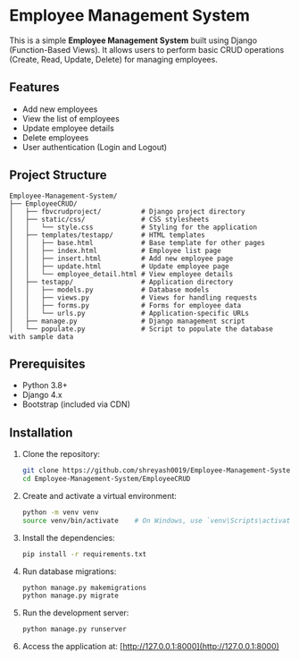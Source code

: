 
# Employee Management System

This is a simple **Employee Management System** built using Django (Function-Based Views). It allows users to perform basic CRUD operations (Create, Read, Update, Delete) for managing employees. 

## Features

- Add new employees
- View the list of employees
- Update employee details
- Delete employees
- User authentication (Login and Logout)

## Project Structure

```
Employee-Management-System/
├── EmployeeCRUD/
│   ├── fbvcrudproject/          # Django project directory
│   ├── static/css/              # CSS stylesheets
│   │   └── style.css            # Styling for the application
│   ├── templates/testapp/       # HTML templates
│   │   ├── base.html            # Base template for other pages
│   │   ├── index.html           # Employee list page
│   │   ├── insert.html          # Add new employee page
│   │   ├── update.html          # Update employee page
│   │   └── employee_detail.html # View employee details
│   ├── testapp/                 # Application directory
│   │   ├── models.py            # Database models
│   │   ├── views.py             # Views for handling requests
│   │   ├── forms.py             # Forms for employee data
│   │   └── urls.py              # Application-specific URLs
│   ├── manage.py                # Django management script
│   └── populate.py              # Script to populate the database with sample data
```

## Prerequisites

- Python 3.8+
- Django 4.x
- Bootstrap (included via CDN)

## Installation

1. Clone the repository:
   ```bash
   git clone https://github.com/shreyash0019/Employee-Management-System.git
   cd Employee-Management-System/EmployeeCRUD
   ```

2. Create and activate a virtual environment:
   ```bash
   python -m venv venv
   source venv/bin/activate    # On Windows, use `venv\Scripts\activate`
   ```

3. Install the dependencies:
   ```bash
   pip install -r requirements.txt
   ```

4. Run database migrations:
   ```bash
   python manage.py makemigrations
   python manage.py migrate
   ```

5. Run the development server:
   ```bash
   python manage.py runserver
   ```

6. Access the application at: [http://127.0.0.1:8000](http://127.0.0.1:8000)
